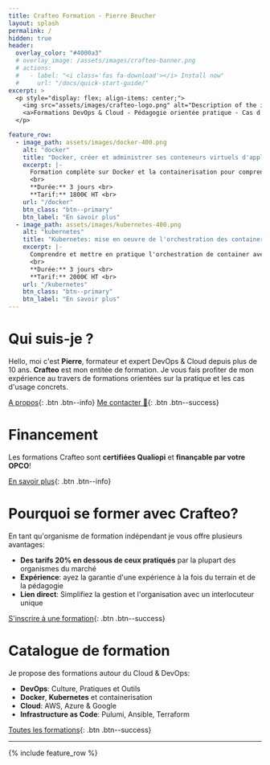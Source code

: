```yaml
---
title: Crafteo Formation - Pierre Beucher
layout: splash
permalink: /
hidden: true
header:
  overlay_color: "#4000a3"
  # overlay_image: /assets/images/crafteo-banner.png
  # actions:
  #   - label: "<i class='fas fa-download'></i> Install now"
  #     url: "/docs/quick-start-guide/"
excerpt: >
  <p style="display: flex; align-items: center;">
    <img src="assets/images/crafteo-logo.png" alt="Description of the image" style="width: 150px; height: auto; margin-right: 10px;">
    <a>Formations DevOps & Cloud - Pédagogie orientée pratique - Cas d'usages au plus proche du terrain</a>
  </p>

feature_row:
  - image_path: assets/images/docker-400.png
    alt: "docker"
    title: "Docker, créer et administrer ses conteneurs virtuels d'applications"
    excerpt: |-
      Formation complète sur Docker et la containerisation pour comprendre les concepts du Build à la Production. <br>
      <br>
      **Durée:** 3 jours <br>
      **Tarif:** 1800€ HT <br>
    url: "/docker"
    btn_class: "btn--primary"
    btn_label: "En savoir plus"
  - image_path: assets/images/kubernetes-400.png
    alt: "kubernetes"
    title: "Kubernetes: mise en oeuvre de l'orchestration des containers"
    excerpt: |-
      Comprendre et mettre en pratique l'orchestration de container avec Kubernetes et les concepts associés, dans le Cloud comme on-prem. <br>
      <br>
      **Durée:** 3 jours <br>
      **Tarif:** 2000€ HT <br>
    url: "/kubernetes"
    btn_class: "btn--primary"
    btn_label: "En savoir plus"
---
```


# Qui suis-je ? 

Hello, moi c'est **Pierre**, formateur et expert DevOps & Cloud depuis plus de 10 ans. **Crafteo** est mon entitée de formation. Je vous fais profiter de mon expérience au travers de formations orientées sur la pratique et les cas d'usage concrets. 

[A propos](./about){: .btn .btn--info} [Me contacter 👋](./contact){: .btn .btn--success}

# Financement

Les formations Crafteo sont **certifiées Qualiopi** et **finançable par votre OPCO**!

[En savoir plus](./financement){: .btn .btn--info}

# Pourquoi se former avec Crafteo?

En tant qu'organisme de formation indépendant je vous offre plusieurs avantages:

  - **Des tarifs 20% en dessous de ceux pratiqués** par la plupart des organismes du marché
  - **Expérience**: ayez la garantie d'une expérience à la fois du terrain et de la pédagogie
  - **Lien direct**: Simplifiez la gestion et l'organisation avec un interlocuteur unique 

[S'inscrire à une formation](./all-training){: .btn .btn--success}

# Catalogue de formation

Je propose des formations autour du Cloud & DevOps:

  - **DevOps**: Culture, Pratiques et Outils
  - **Docker**, **Kubernetes** et containerisation
  - **Cloud**: AWS, Azure & Google
  - **Infrastructure as Code**: Pulumi, Ansible, Terraform

[Toutes les formations](./all-training){: .btn .btn--success}

---

{% include feature_row  %}
